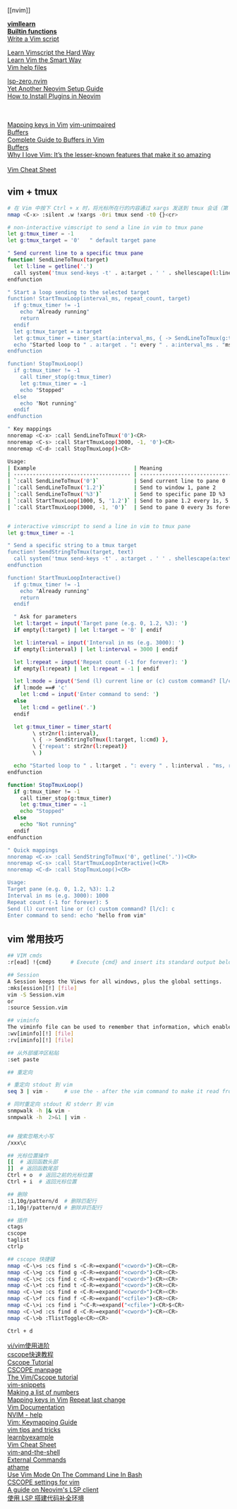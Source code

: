 [[nvim]]

[**vimllearn**](https://github.com/lymslive/vimllearn)  
[**Builtin functions**](https://vimhelp.org/builtin.txt.html)  
[Write a Vim script](https://vimdoc.sourceforge.net/htmldoc/usr_41.html)  

[Learn Vimscript the Hard Way](https://learnvimscriptthehardway.stevelosh.com/)  
[Learn Vim the Smart Way](https://learnvim.irian.to/)  
[Vim help files](https://vimhelp.org/#reference_toc)  


[lsp-zero.nvim](https://lsp-zero.netlify.app/docs/)  
[Yet Another Neovim Setup Guide](https://vineeth.io/posts/neovim-setup)  
[How to Install Plugins in Neovim](https://linuxopsys.com/install-plugins-in-neovim)  
[]()  
[]()  
[]()  


[Mapping keys in Vim](https://vim.fandom.com/wiki/Mapping_keys_in_Vim_-_Tutorial_(Part_1))  
[vim-unimpaired](https://github.com/tpope/vim-unimpaired/tree/master)  
[Buffers](https://evantravers.com/articles/series/git-gud-at-vim/)  
[Complete Guide to Buffers in Vim](https://linuxhandbook.com/vim-buffers/)  
[Buffers](https://mkaz.blog/working-with-vim/buffers)  
[Why I love Vim: It’s the lesser-known features that make it so amazing](https://www.freecodecamp.org/news/learn-linux-vim-basic-features-19134461ab85/)  
[]()  
[Vim Cheat Sheet](https://vim.rtorr.com/)  
[]()  

## vim + tmux
```bash
# 在 Vim 中按下 Ctrl + x 时，将光标所在行的内容通过 xargs 发送到 tmux 会话（第 0 个窗口）
nmap <C-x> :silent .w !xargs -0ri tmux send -t0 {}<cr>

# non-interactive vimscript to send a line in vim to tmux pane
let g:tmux_timer = -1
let g:tmux_target = '0'   " default target pane

" Send current line to a specific tmux pane
function! SendLineToTmux(target)
  let l:line = getline('.')
  call system('tmux send-keys -t' . a:target . ' ' . shellescape(l:line) . ' Enter')
endfunction

" Start a loop sending to the selected target
function! StartTmuxLoop(interval_ms, repeat_count, target)
  if g:tmux_timer != -1
    echo "Already running"
    return
  endif
  let g:tmux_target = a:target
  let g:tmux_timer = timer_start(a:interval_ms, { -> SendLineToTmux(g:tmux_target) }, {'repeat': a:repeat_count})
  echo "Started loop to " . a:target . ": every " . a:interval_ms . "ms, repeat " . a:repeat_count
endfunction

function! StopTmuxLoop()
  if g:tmux_timer != -1
    call timer_stop(g:tmux_timer)
    let g:tmux_timer = -1
    echo "Stopped"
  else
    echo "Not running"
  endif
endfunction

" Key mappings
nnoremap <C-x> :call SendLineToTmux('0')<CR>
nnoremap <C-s> :call StartTmuxLoop(3000, -1, '0')<CR>
nnoremap <C-d> :call StopTmuxLoop()<CR>

Usage:
| Example                               | Meaning                                       |
| ------------------------------------- | --------------------------------------------- |
| `:call SendLineToTmux('0')`           | Send current line to pane 0                   |
| `:call SendLineToTmux('1.2')`         | Send to window 1, pane 2                      |
| `:call SendLineToTmux('%3')`          | Send to specific pane ID %3                   |
| `:call StartTmuxLoop(1000, 5, '1.2')` | Send to pane 1.2 every 1s, 5 times            |
| `:call StartTmuxLoop(3000, -1, '0')`  | Send to pane 0 every 3s forever (like before) |


# interactive vimscript to send a line in vim to tmux pane
let g:tmux_timer = -1

" Send a specific string to a tmux target
function! SendStringToTmux(target, text)
  call system('tmux send-keys -t' . a:target . ' ' . shellescape(a:text) . ' Enter')
endfunction

function! StartTmuxLoopInteractive()
  if g:tmux_timer != -1
    echo "Already running"
    return
  endif

  " Ask for parameters
  let l:target = input('Target pane (e.g. 0, 1.2, %3): ')
  if empty(l:target) | let l:target = '0' | endif

  let l:interval = input('Interval in ms (e.g. 3000): ')
  if empty(l:interval) | let l:interval = 3000 | endif

  let l:repeat = input('Repeat count (-1 for forever): ')
  if empty(l:repeat) | let l:repeat = -1 | endif

  let l:mode = input('Send (l) current line or (c) custom command? [l/c]: ')
  if l:mode ==# 'c'
    let l:cmd = input('Enter command to send: ')
  else
    let l:cmd = getline('.')
  endif

  let g:tmux_timer = timer_start(
        \ str2nr(l:interval),
        \ { -> SendStringToTmux(l:target, l:cmd) },
        \ {'repeat': str2nr(l:repeat)}
        \ )

  echo "Started loop to " . l:target . ": every " . l:interval . "ms, repeat " . l:repeat
endfunction

function! StopTmuxLoop()
  if g:tmux_timer != -1
    call timer_stop(g:tmux_timer)
    let g:tmux_timer = -1
    echo "Stopped"
  else
    echo "Not running"
  endif
endfunction

" Quick mappings
nnoremap <C-x> :call SendStringToTmux('0', getline('.'))<CR>
nnoremap <C-s> :call StartTmuxLoopInteractive()<CR>
nnoremap <C-d> :call StopTmuxLoop()<CR>

Usage:
Target pane (e.g. 0, 1.2, %3): 1.2
Interval in ms (e.g. 3000): 1000
Repeat count (-1 for forever): 5
Send (l) current line or (c) custom command? [l/c]: c
Enter command to send: echo "hello from vim"
```

## vim 常用技巧
```bash
## VIM cmds
:r[ead] !{cmd}      # Execute {cmd} and insert its standard output below the cursor or the specified line.

## Session
A Session keeps the Views for all windows, plus the global settings.
:mks[ession][!] [file]
vim -S Session.vim
or
:source Session.vim

## viminfo
The viminfo file can be used to remember that information, which enables you to continue where you left off
:wv[iminfo][!] [file]
:rv[iminfo][!] [file]

## 从外部缓冲区粘贴
:set paste

## 重定向

# 重定向 stdout 到 vim
seq 3 | vim -     # use the - after the vim command to make it read from stdin

# 同时重定向 stdout 和 stderr 到 vim
snmpwalk -h |& vim -
snmpwalk -h  2>&1 | vim -


## 搜索忽略大小写
/xxx\c

## 光标位置操作
[[  # 返回函数头部
]]  # 返回函数尾部
Ctrl + o  # 返回之前的光标位置
Ctrl + i  # 返回光标位置

## 删除
:1,10g/pattern/d  # 删除匹配行
:1,10g!/pattern/d # 删除非匹配行

## 插件
ctags
cscope
taglist
ctrlp

## cscope 快捷键
nmap <C-\>s :cs find s <C-R>=expand("<cword>")<CR><CR>
nmap <C-\>g :cs find g <C-R>=expand("<cword>")<CR><CR>
nmap <C-\>c :cs find c <C-R>=expand("<cword>")<CR><CR>
nmap <C-\>t :cs find t <C-R>=expand("<cword>")<CR><CR>
nmap <C-\>e :cs find e <C-R>=expand("<cword>")<CR><CR>
nmap <C-\>f :cs find f <C-R>=expand("<cfile>")<CR><CR>
nmap <C-\>i :cs find i ^<C-R>=expand("<cfile>")<CR>$<CR>
nmap <C-\>d :cs find d <C-R>=expand("<cword>")<CR><CR>
nmap <C-\>b :TlistToggle<CR><CR>

Ctrl + d
```

[vi/vim使用进阶](https://blog.easwy.com/archives/advanced-vim-skills-catalog/)  
[cscope快速教程](https://yiwenshao.github.io/2016/12/25/cscope%E5%BF%AB%E9%80%9F%E6%95%99%E7%A8%8B/)  
[Cscope Tutorial](https://courses.cs.washington.edu/courses/cse451/12sp/tutorials/tutorial_cscope.html)  
[CSCOPE manpage](https://cscope.sourceforge.net/cscope_man_page.html)  
[The Vim/Cscope tutorial](https://cscope.sourceforge.net/cscope_vim_tutorial.html)  
[vim-snippets](https://github.com/honza/vim-snippets)  
[Making a list of numbers](https://vim.fandom.com/wiki/Making_a_list_of_numbers)  
[Mapping keys in Vim](https://vim.fandom.com/wiki/Mapping_keys_in_Vim_-_Tutorial_(Part_1))  
[Repeat last change](https://vim.fandom.com/wiki/Repeat_last_change)  
[Vim Documentation](https://vim-jp.org/vimdoc-en/)  
[NVIM - help](https://neovim.io/doc/user/)  
[Vim: Keymapping Guide](https://www.meetgor.com/vim-keymaps/)  
[vim tips and tricks](https://www.cs.swarthmore.edu/oldhelp/vim/home.html)  
[learnbyexample](https://learnbyexample.github.io/tags/vim/)  
[Vim Cheat Sheet](https://vim.rtorr.com/)  
[vim-and-the-shell](https://vimways.org/2019/vim-and-the-shell/)  
[External Commands](https://learnvim.irian.to/basics/external_commands)  
[athame](https://github.com/ardagnir/athame)  
[Use Vim Mode On The Command Line In Bash](https://dev.to/brandonwallace/how-to-use-vim-mode-on-the-command-line-in-bash-fnn)  
[CSCOPE settings for vim](https://insidelinuxdev.net/~yuanjianpeng/config/cscope_maps.vim)  
[A guide on Neovim's LSP client](https://vonheikemen.github.io/devlog/tools/neovim-lsp-client-guide/)  
[使用 LSP 搭建代码补全环境](https://breezetemple.github.io/2019/12/25/vim-lsp/)  